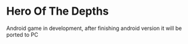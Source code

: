 # Hero Of The Depths
Android game in development, after finishing android version it will be ported to PC
